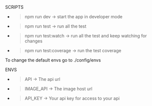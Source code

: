 SCRIPTS

 * > npm run dev -> start the app in developer mode
 * > npm run test -> run all the test
 * > npm run test:watch -> run all the test and keep watching for changes
 * > npm run test:coverage -> run the test coverage

To change the default envs go to ./config/envs

ENVS
  * > API -> The api url
  * > IMAGE_API -> The image host url
  * > API_KEY -> Your api key for access to your api 
